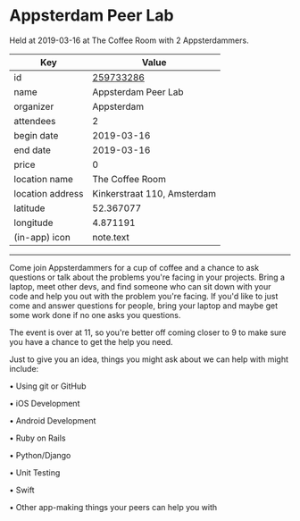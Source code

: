 # Appsterdam Peer Lab
Held at 2019-03-16 at The Coffee Room with 2 Appsterdammers.
        
|Key|Value
|---|---|
|id|[259733286](https://www.meetup.com/appsterdam/events/259733286/)|
|name|Appsterdam Peer Lab|
|organizer|Appsterdam|
|attendees|2|
|begin date|2019-03-16|
|end date|2019-03-16|
|price|0|
|location name|The Coffee Room|
|location address|Kinkerstraat 110, Amsterdam|
|latitude|52.367077|
|longitude|4.871191|
|(in-app) icon|note.text|

---

Come join Appsterdammers for a cup of coffee and a chance to ask questions or talk about the problems you're facing in your projects. Bring a laptop, meet other devs, and find someone who can sit down with your code and help you out with the problem you're facing. If you'd like to just come and answer questions for people, bring your laptop and maybe get some work done if no one asks you questions.

The event is over at 11, so you're better off coming closer to 9 to make sure you have a chance to get the help you need.

Just to give you an idea, things you might ask about we can help with might include:

• Using git or GitHub

• iOS Development

• Android Development

• Ruby on Rails

• Python/Django

• Unit Testing

• Swift

• Other app-making things your peers can help you with


